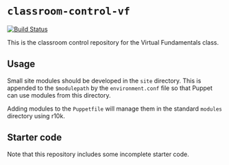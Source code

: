 # `classroom-control-vf`

[![Build Status](https://travis-ci.org/nicholashoule/classroom-control-vf.svg?branch=production)](https://travis-ci.org/nicholashoule/classroom-control-vf)

This is the classroom control repository for the Virtual Fundamentals class.

## Usage

Small site modules should be developed in the `site` directory. This is appended
to the `$modulepath` by the `environment.conf` file so that Puppet can use modules
from this directory.

Adding modules to the `Puppetfile` will manage them in the standard `modules`
directory using r10k.

## Starter code

Note that this repository includes some incomplete starter code.
